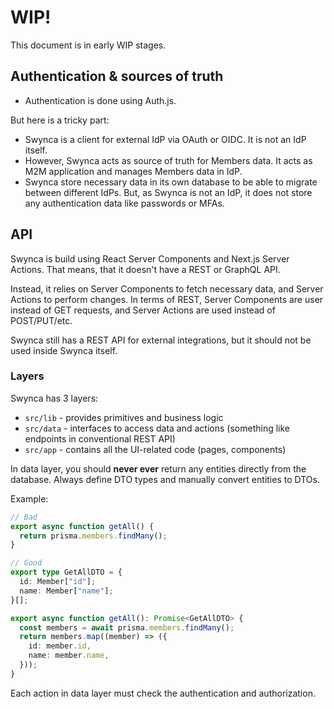 # WIP!

This document is in early WIP stages.

## Authentication & sources of truth

- Authentication is done using Auth.js.

But here is a tricky part:

- Swynca is a client for external IdP via OAuth or OIDC. It is not an IdP itself.
- However, Swynca acts as source of truth for Members data. It acts as M2M application and manages Members data in IdP.
- Swynca store necessary data in its own database to be able to migrate between different IdPs.
  But, as Swynca is not an IdP, it does not store any authentication data like passwords or MFAs.

## API

Swynca is build using React Server Components and Next.js Server Actions. That means, that it doesn't have a REST or GraphQL API.

Instead, it relies on Server Components to fetch necessary data, and Server Actions to perform changes.
In terms of REST, Server Components are user instead of GET requests, and Server Actions are used instead of POST/PUT/etc.

Swynca still has a REST API for external integrations, but it should not be used inside Swynca itself.

### Layers

Swynca has 3 layers:

- `src/lib` - provides primitives and business logic
- `src/data` - interfaces to access data and actions (something like endpoints in conventional REST API)
- `src/app` - contains all the UI-related code (pages, components)

In data layer, you should **never ever** return any entities directly from the database.
Always define DTO types and manually convert entities to DTOs.

Example:

```ts
// Bad
export async function getAll() {
  return prisma.members.findMany();
}

// Good
export type GetAllDTO = {
  id: Member["id"];
  name: Member["name"];
}[];

export async function getAll(): Promise<GetAllDTO> {
  const members = await prisma.members.findMany();
  return members.map((member) => ({
    id: member.id,
    name: member.name,
  }));
}
```

Each action in data layer must check the authentication and authorization.
